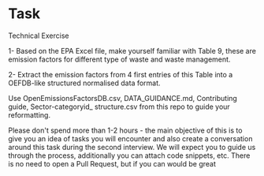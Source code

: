 # Task

Technical Exercise

1- Based on the EPA Excel file, make yourself familiar with Table 9, these are emission
factors for different type of waste and waste management.

2- Extract the emission factors from 4 first entries of this Table into a OEFDB-like structured
normalised data format.

Use OpenEmissionsFactorsDB.csv, DATA_GUIDANCE.md, Contributing guide, Sector-categoryid_
structure.csv from this repo to guide your reformatting.

Please don't spend more than 1-2 hours - the main objective of this is to give you an idea of
tasks you will encounter and also create a conversation around this task during the second interview. We will expect you to guide us through the process, additionally you can attach code snippets, etc. 
There is no need to open a Pull Request, but if you can would be great
